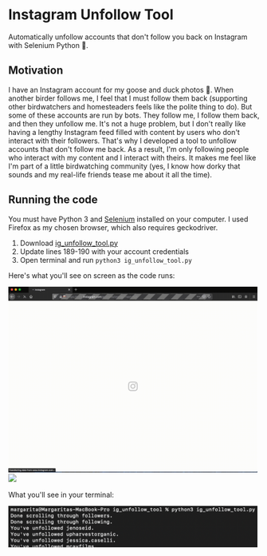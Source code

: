 # Instagram Unfollow Tool
Automatically unfollow accounts that don't follow you back on Instagram with Selenium Python 🐍.

## Motivation
I have an Instagram account for my goose and duck photos 🦆. When another birder follows me, I feel that I must follow them back (supporting other birdwatchers and homesteaders feels like the polite thing to do). But some of these accounts are run by bots. They follow me, I follow them back, and then they unfollow me. It's not a huge problem, but I don't really like having a lengthy Instagram feed filled with content by users who don't interact with their followers. That's why I developed a tool to unfollow accounts that don't follow me back. As a result, I'm only following people who interact with my content and I interact with theirs. It makes me feel like I'm part of a little birdwatching community (yes, I know how dorky that sounds and my real-life friends tease me about it all the time). 

## Running the code
You must have Python 3 and [Selenium](https://selenium-python.readthedocs.io) installed on your computer. I used Firefox as my chosen browser, which also requires geckodriver.

1) Download [ig_unfollow_tool.py](ig_unfollow_tool.py)
2) Update lines 189-190 with your account credentials 
3) Open terminal and run ```python3 ig_unfollow_tool.py```

Here's what you'll see on screen as the code runs:

<img src="media/login_and_get_followers.gif" width = 500> 
<img src="media/unfollow.gif" width = 500> 

What you'll see in your terminal:

<img src="media/terminal.png" width = 500> 
